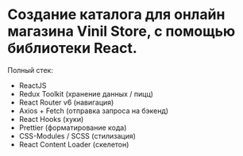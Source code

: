 # Создание каталога для онлайн магазина Vinil Store, с помощью библиотеки React.
Полный стек:

- ReactJS 
- Redux Toolkit (хранение данных / пицц)
- React Router v6 (навигация)
- Axios + Fetch (отправка запроса на бэкенд)
- React Hooks (хуки)
- Prettier (форматирование кода)
- CSS-Modules / SCSS (стилизация)
- React Content Loader (скелетон)


